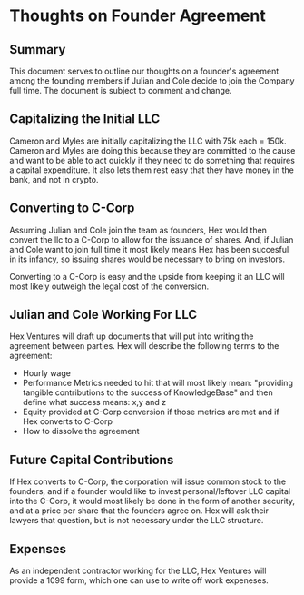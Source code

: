 # Thoughts on Founder  Agreement
## Summary
This document serves to outline our thoughts on a founder's agreement among the founding members if Julian and Cole decide to join the Company full time. The document is subject to comment and change.

## Capitalizing the Initial LLC
Cameron and Myles are initially capitalizing the LLC with 75k each = 150k. Cameron and Myles are doing this because they are committed to the cause and want to be able to act quickly if they need to do something that requires a capital expenditure. It also lets them rest easy that they have money in the bank, and not in crypto.

## Converting to C-Corp
Assuming Julian and Cole join the team as founders, Hex would then convert the llc to a C-Corp to allow for the issuance of shares. And, if Julian and Cole want to join full time it most likely means Hex has been succesful in its infancy, so issuing shares would be necessary to bring on investors.

Converting to a C-Corp is easy and the upside from keeping it an LLC will most likely outweigh the legal cost of the conversion.

## Julian and Cole Working For LLC
Hex Ventures will draft up documents that will put into writing the agreement between parties. Hex will describe the following terms to the agreement: 
* Hourly wage
* Performance Metrics needed to hit that will most likely mean: "providing tangible contributions to the success of KnowledgeBase" and then define what success means: x,y and z
* Equity provided at C-Corp conversion if those metrics are met and if Hex converts to C-Corp
* How to dissolve the agreement

## Future Capital Contributions
If Hex converts to C-Corp, the corporation will issue common stock to the founders, and if a founder would like to  invest personal/leftover LLC capital into the C-Corp, it would most likely be done in the form of another security, and at a price per share that the founders agree on. Hex will ask their lawyers that question, but is not necessary under the LLC structure.

## Expenses
As an independent contractor working for the LLC, Hex Ventures will provide a 1099 form, which one can use to write off work expeneses. 
